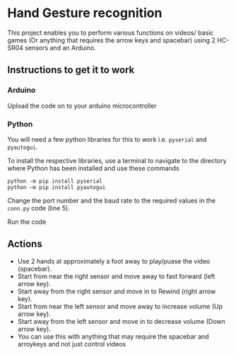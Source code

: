 # Hand Gesture recognition
This project enables you to perform various functions on videos/ basic games (Or anything that requires the arrow keys and spacebar) using 2 HC-SR04 sensors and an Arduino.

## Instructions to get it to work

### Arduino
Upload the code on to your arduino microcontroller

### Python
You  will need a few python libraries for this to work i.e. `pyserial` and `pyautogui`.

To install the respective libraries, use a terminal to navigate to the directory where Python has been installed and use these commands
```
python -m pip install pyserial
python –m pip install pyautogui
```
Change the port number and the baud rate to the required values in the `conn.py` code (line 5).

Run the code

## Actions

- Use 2 hands at approximately a foot away to play/puase the video (spacebar). 
- Start from near the right sensor and move away to fast forward (left arrow key).
- Start away from the right sensor and move in to Rewind (right arrow key). 
- Start from near the left sensor and move away to increase volume (Up arrow key).
- Start away from the left sensor and move in to decrease volume (Down arrow key). 
- You can use this with anything that may require the spacebar and arroykeys and not just control videos